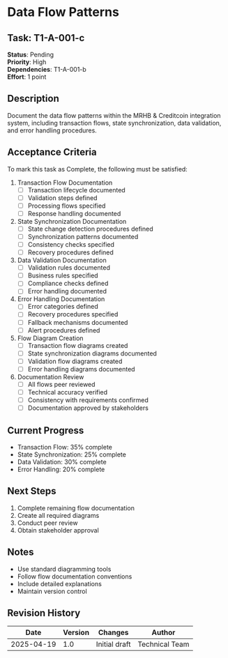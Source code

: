# Data Flow Patterns

## Task: T1-A-001-c
**Status**: Pending  
**Priority**: High  
**Dependencies**: T1-A-001-b  
**Effort**: 1 point

## Description
Document the data flow patterns within the MRHB & Creditcoin integration system, including transaction flows, state synchronization, data validation, and error handling procedures.

## Acceptance Criteria
To mark this task as Complete, the following must be satisfied:

1. Transaction Flow Documentation
   - [ ] Transaction lifecycle documented
   - [ ] Validation steps defined
   - [ ] Processing flows specified
   - [ ] Response handling documented

2. State Synchronization Documentation
   - [ ] State change detection procedures defined
   - [ ] Synchronization patterns documented
   - [ ] Consistency checks specified
   - [ ] Recovery procedures defined

3. Data Validation Documentation
   - [ ] Validation rules documented
   - [ ] Business rules specified
   - [ ] Compliance checks defined
   - [ ] Error handling documented

4. Error Handling Documentation
   - [ ] Error categories defined
   - [ ] Recovery procedures specified
   - [ ] Fallback mechanisms documented
   - [ ] Alert procedures defined

5. Flow Diagram Creation
   - [ ] Transaction flow diagrams created
   - [ ] State synchronization diagrams documented
   - [ ] Validation flow diagrams created
   - [ ] Error handling diagrams documented

6. Documentation Review
   - [ ] All flows peer reviewed
   - [ ] Technical accuracy verified
   - [ ] Consistency with requirements confirmed
   - [ ] Documentation approved by stakeholders

## Current Progress
- Transaction Flow: 35% complete
- State Synchronization: 25% complete
- Data Validation: 30% complete
- Error Handling: 20% complete

## Next Steps
1. Complete remaining flow documentation
2. Create all required diagrams
3. Conduct peer review
4. Obtain stakeholder approval

## Notes
- Use standard diagramming tools
- Follow flow documentation conventions
- Include detailed explanations
- Maintain version control

## Revision History

| Date | Version | Changes | Author |
|------|---------|---------|--------|
| 2025-04-19 | 1.0 | Initial draft | Technical Team | 